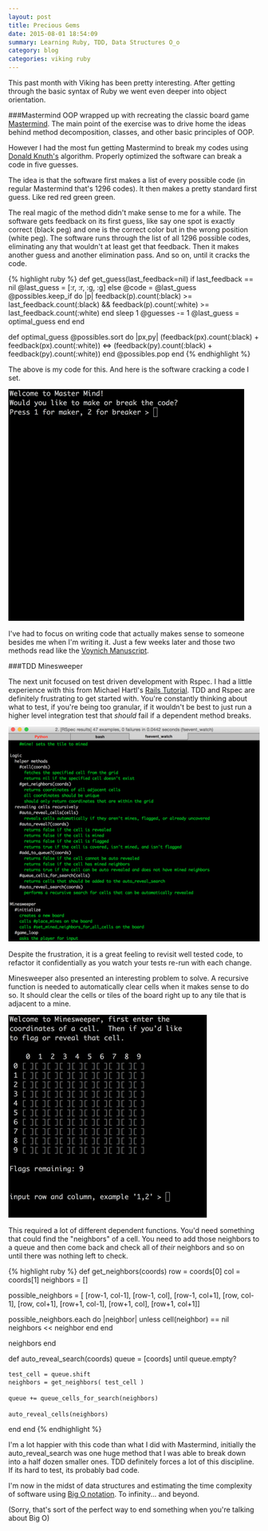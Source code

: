 ```yaml
---
layout: post
title: Precious Gems
date: 2015-08-01 18:54:09
summary: Learning Ruby, TDD, Data Structures O_o
category: blog
categories: viking ruby
---
```


This past month with Viking has been pretty interesting.  After getting through
the basic syntax of Ruby we went even deeper into object orientation.  

###Mastermind
OOP wrapped up with recreating the classic board game [Mastermind][mm].  The main point of the exercise was to drive home the ideas behind method decomposition, classes, and other basic principles of OOP.  

However I had the most fun getting Mastermind to break my codes using [Donald Knuth's][knuth] algorithm.  Properly optimized the software can break a code in
five guesses.

The idea is that the software first makes a list of every possible code (in regular Mastermind that's 1296 codes).  It then makes a pretty standard first guess.  Like <span class="red">red red</span> <span class="green">green green</span>.  

The real magic of the method didn't make sense to me for a while.  The software gets feedback on its first guess, like say one spot is exactly correct (black peg) and one is the correct color but in the wrong position (white peg).  The software runs through the list of all 1296 possible codes, eliminating any that wouldn't at least get that feedback.   Then it makes another guess and another elimination pass.  And so on, until it cracks the code.

{% highlight ruby %}
def get_guess(last_feedback=nil)
  if last_feedback == nil
    @last_guess = [:r, :r, :g, :g]
  else
    @code = @last_guess
    @possibles.keep_if do |p|
      feedback(p).count(:black) >=
      last_feedback.count(:black) &&
      feedback(p).count(:white) >=
      last_feedback.count(:white)
    end
    sleep 1
    @guesses -= 1
    @last_guess = optimal_guess
  end
end

def optimal_guess
  @possibles.sort do |px,py|
    (feedback(px).count(:black) + feedback(px).count(:white)) <=>
    (feedback(py).count(:black) + feedback(py).count(:white))
  end
  @possibles.pop
end
{% endhighlight %}

The above is my code for this.  And here is the software cracking a code I set.

![Mastermind code being cracked](/assets/mastermind.gif)

I've had to focus on writing code that actually makes sense to someone besides me when I'm writing it.  Just a few weeks later and those two methods read like the [Voynich Manuscript][voy].

###TDD Minesweeper

The next unit focused on test driven development with Rspec.  I had a little experience with this from Michael Hartl's [Rails Tutorial][railstut].   TDD and Rspec are definitely frustrating to get started with.   You're constantly thinking about what to test, if you're being too granular, if it wouldn't be best to just run a higher level integration test that *should* fail if a dependent method breaks.

![Green Rspec tests](/assets/rspec.png)

Despite the frustration, it is a great feeling to revisit well tested code, to refactor it confidentially as you watch your tests re-run with each change.

Minesweeper also presented an interesting problem to solve.  A recursive function is needed to automatically clear cells when it makes sense to do so.  It should clear the cells or tiles of the board right up to any tile that is adjacent to a mine.

![Minesweeper being played, poorly](/assets/minesweeper.gif)

This required a lot of different dependent functions.  You'd need something that could find the "neighbors" of a cell.  You need to add those neighbors to a queue and then come back and check all of *their* neighbors and so on until there was nothing left to check.

{% highlight ruby %}
def get_neighbors(coords)
  row = coords[0]
  col = coords[1]
  neighbors = []

  possible_neighbors = [
  [row-1, col-1], [row-1, col], [row-1, col+1],
  [row, col-1],                 [row, col+1],
  [row+1, col-1], [row+1, col], [row+1, col+1]]

  possible_neighbors.each do |neighbor|
    unless cell(neighbor) == nil
      neighbors << neighbor
    end
  end

  neighbors
end


def auto_reveal_search(coords)
  queue = [coords]
  until queue.empty?

    test_cell = queue.shift
    neighbors = get_neighbors( test_cell )

    queue += queue_cells_for_search(neighbors)

    auto_reveal_cells(neighbors)

  end
end
{% endhighlight %}

I'm a lot happier with this code than what I did with Mastermind, initially the auto_reveal_search was one huge method that I was able to break down into a half dozen smaller ones.  TDD definitely forces a lot of this discipline.  If its hard to test, its probably bad code.

I'm now in the midst of data structures and estimating the time complexity of software using [Big O notation][bigo].  To infinity... and beyond.

(Sorry, that's sort of the perfect way to end something when you're talking about Big O)

[mm]:https://en.wikipedia.org/wiki/Mastermind_(board_game)
[knuth]:https://en.wikipedia.org/wiki/Donald_Knuth
[voy]:https://en.wikipedia.org/wiki/Voynich_manuscript
[railstut]:https://www.railstutorial.org/
[bigo]:https://www.youtube.com/watch?v=iOq5kSKqeR4